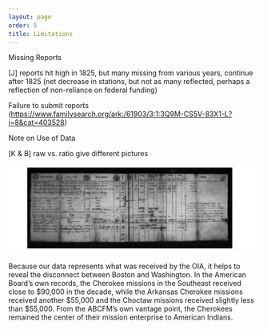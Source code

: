 ```yaml
---
layout: page
order: 5
title: Limitations
---
```


Missing Reports

[J] reports hit high in 1825, but many missing from various years, continue after 1825 (net decrease in stations, but not as many reflected, perhaps a reflection of non-reliance on federal funding)

Failure to submit reports (https://www.familysearch.org/ark:/61903/3:1:3Q9M-CS5V-83X1-L?i=8&cat=403528)

Note on Use of Data

[K & B] raw vs. ratio give different pictures


![Failure to Submit Reports](assets\failure.png)

Because our data represents what was received by the OIA, it helps to reveal the disconnect between Boston and Washington. In the American Board’s own records, the Cherokee missions in the Southeast received close to $90,000 in the decade, while the Arkansas Cherokee missions received another $55,000 and the Choctaw missions received slightly less than $55,000. From the ABCFM’s own vantage point, the Cherokees remained the center of their mission enterprise to American Indians.
